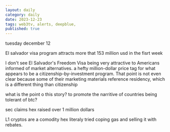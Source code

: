```yaml
---
layout: daily
category: daily
date: 2023-12-23
tags: web3tv, alerts, deepblue,
published: true
---
```




tuesday december 12 


El salvador visa program attracts more that 153 million usd in the fisrt week

I don't see El Salvador's Freedom Visa being very attractive to Americans informed of market alternatives. 
 a hefty million-dollar price tag for what appears to be a citizenship-by-investment program. That point is not even clear because some of their marketing materials reference residency, which is a different thing than citizenship 

 what is the point o this story? 
 to promote the narritive of countries being tolerant of btc? 



sec claims hex raised over 1 million dollars 

L1 cryptos are a comodity hex literaly tried coping gas and selling it with rebates. 


